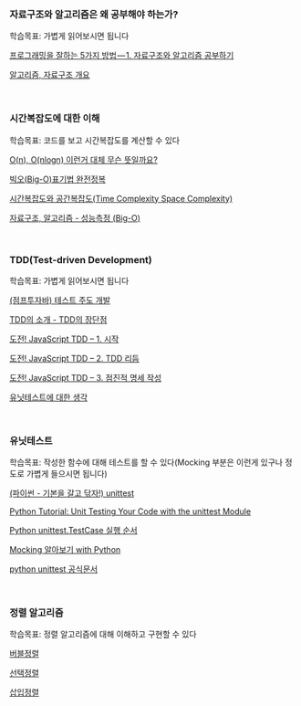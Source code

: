 
### 자료구조와 알고리즘은 왜 공부해야 하는가?

학습목표: 가볍게 읽어보시면 됩니다

[프로그래밍을 잘하는 5가지 방법 — 1. 자료구조와 알고리즘 공부하기](https://medium.com/@ghilbut/%ED%94%84%EB%A1%9C%EA%B7%B8%EB%9E%98%EB%B0%8D%EC%9D%84-%EC%9E%98%ED%95%98%EB%8A%94-5%EA%B0%80%EC%A7%80-%EB%B0%A9%EB%B2%95-1-%EC%9E%90%EB%A3%8C%EA%B5%AC%EC%A1%B0%EC%99%80-%EC%95%8C%EA%B3%A0%EB%A6%AC%EC%A6%98-%EA%B3%B5%EB%B6%80%ED%95%98%EA%B8%B0-ebf3a3f79ee2
)

[알고리즘, 자료구조 개요](https://wayhome25.github.io/cs/2017/04/17/cs-18/)

<br>

### 시간복잡도에 대한 이해

학습목표: 코드를 보고 시간복잡도를 계산할 수 있다

[O(n), O(nlogn) 이런거 대체 무슨 뜻일까요?](https://www.youtube.com/watch?v=Y7KTRu6-XK0)

[빅오(Big-O)표기법 완전정복](https://www.youtube.com/watch?v=6Iq5iMCVsXA)

[시간복잡도와 공간복잡도(Time Complexity Space Complexity)](https://madplay.github.io/post/time-complexity-space-complexity)

[자료구조, 알고리즘 - 성능측정 (Big-O)](https://wayhome25.github.io/cs/2017/04/20/cs-26-bigO/)

<br>

### TDD(Test-driven Development)

학습목표: 가볍게 읽어보시면 됩니다

[(점프투자바) 테스트 주도 개발](https://wikidocs.net/224)

[TDD의 소개 - TDD의 장단점](http://www.hoons.net/Lecture/View/644)

[도전! JavaScript TDD – 1. 시작](http://huns.me/development/716)

[도전! JavaScript TDD – 2. TDD 리듬](http://huns.me/development/823)

[도전! JavaScript TDD – 3. 점진적 명세 작성](http://huns.me/development/939)

[유닛테스트에 대한 생각](https://blog.outsider.ne.kr/1275)

<br>

### 유닛테스트

학습목표: 작성한 함수에 대해 테스트를 할 수 있다(Mocking 부분은 이런게 있구나 정도로 가볍게 들으시면 됩니다)

[(파이썬 - 기본을 갈고 닦자!) unittest ](https://wikidocs.net/16107)

[Python Tutorial: Unit Testing Your Code with the unittest Module](https://www.youtube.com/watch?v=6tNS--WetLI)

[Python unittest.TestCase 실행 순서](http://code.i-harness.com/ko-kr/q/523423)

[Mocking 알아보기 with Python](https://blog.leop0ld.org/posts/about-mocking/)

[python unittest 공식문서](https://docs.python.org/3/library/unittest.html#skipping-tests-and-expected-failures)

<!-- [change verbosity](https://til.chann.kr/python/unit_test) -->




<br>

### 정렬 알고리즘

학습목표: 정렬 알고리즘에 대해 이해하고 구현할 수 있다

[버블정렬](https://www.youtube.com/watch?v=YbsQiiubO74)

[선택정렬](https://www.youtube.com/watch?v=uCUu3fF5Dws)

[삽입정렬](https://www.youtube.com/watch?v=SZVugP81J1A)